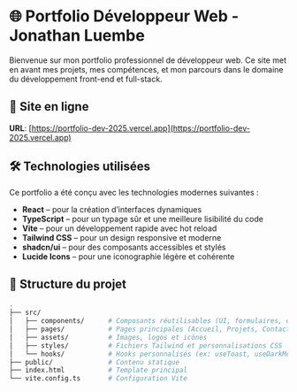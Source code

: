 # 🌐 Portfolio Développeur Web - Jonathan Luembe

Bienvenue sur mon portfolio professionnel de développeur web. Ce site met en avant mes projets, mes compétences, et mon parcours dans le domaine du développement front-end et full-stack.

## 🔗 Site en ligne

**URL**: [https://portfolio-dev-2025.vercel.app](https://portfolio-dev-2025.vercel.app)

## 🛠️ Technologies utilisées

Ce portfolio a été conçu avec les technologies modernes suivantes :

- **React** – pour la création d’interfaces dynamiques
- **TypeScript** – pour un typage sûr et une meilleure lisibilité du code
- **Vite** – pour un développement rapide avec hot reload
- **Tailwind CSS** – pour un design responsive et moderne
- **shadcn/ui** – pour des composants accessibles et stylés
- **Lucide Icons** – pour une iconographie légère et cohérente

## 📁 Structure du projet

```bash
.
├── src/
│   ├── components/      # Composants réutilisables (UI, formulaires, etc.)
│   ├── pages/           # Pages principales (Accueil, Projets, Contact)
│   ├── assets/          # Images, logos et icônes
│   ├── styles/          # Fichiers Tailwind et personnalisations CSS
│   └── hooks/           # Hooks personnalisés (ex: useToast, useDarkMode)
├── public/              # Contenu statique
├── index.html           # Template principal
└── vite.config.ts       # Configuration Vite
